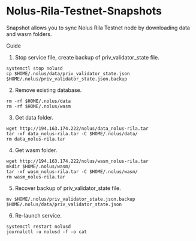 # Nolus-Rila-Testnet-Snapshots
Snapshot allows you to sync Nolus Rila Testnet node by downloading data and wasm folders.

Guide

1. Stop service file, create backup of priv_validator_state file.
```
systemctl stop nolusd
cp $HOME/.nolus/data/priv_validator_state.json $HOME/.nolus/priv_validator_state.json.backup
```
2. Remove existing database.
```
rm -rf $HOME/.nolus/data
rm -rf $HOME/.nolus/wasm
```
3. Get data folder.
```
wget http://194.163.174.222/nolus/data_nolus-rila.tar
tar -xf data_nolus-rila.tar -C $HOME/.nolus/data/
rm data_nolus-rila.tar
```
4. Get wasm folder.
```
wget http://194.163.174.222/nolus/wasm_nolus-rila.tar
mkdir $HOME/.nolus/wasm/
tar -xf wasm_nolus-rila.tar -C $HOME/.nolus/wasm/
rm wasm_nolus-rila.tar
```
5. Recover backup of priv_validator_state file.
```
mv $HOME/.nolus/priv_validator_state.json.backup $HOME/.nolus/data/priv_validator_state.json
```
6. Re-launch service.
```
systemctl restart nolusd
journalctl -u nolusd -f -o cat
```

